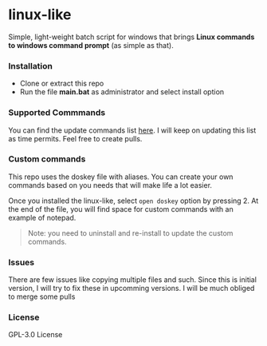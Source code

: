 # linux-like
Simple, light-weight batch script for windows that brings **Linux commands to windows command prompt** (as simple as that).

### Installation
* Clone or extract this repo
* Run the file **main.bat** as administrator and select install option

### Supported Commmands
You can find the update commands list [here](https://github.com/MithunKarthick/linux-like/blob/master/supportedComments.md). I will keep on updating this list as time permits. Feel free to create pulls.

### Custom commands
This repo uses the doskey file with aliases. You can create your own commands based on you needs that will make life a lot easier. 

Once you installed the linux-like, select `open doskey` option by pressing 2. At the end of the file, you will find space for custom commands with an example of notepad. 
> Note: you need to uninstall and re-install to update the custom commands.

### Issues 
There are few issues like copying multiple files and such. Since this is initial version, I will try to fix these in upcomming versions. I will be much obliged to merge some pulls

### License
GPL-3.0 License